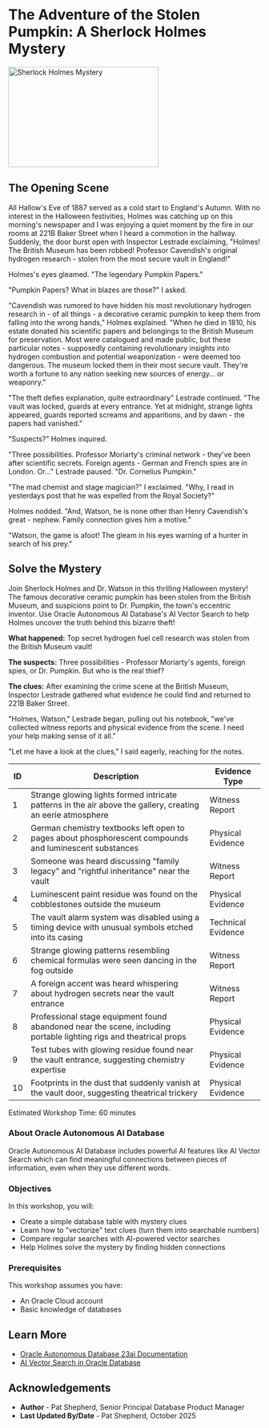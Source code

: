 # The Adventure of the Stolen Pumpkin: A Sherlock Holmes Mystery

<img src="http://127.0.0.1:5500/images/museum-heist.jpeg" alt="Sherlock Holmes Mystery" width="300" height="200">

## The Opening Scene

All Hallow's Eve of 1887 served as a cold start to England's Autumn. With no interest in the Halloween festivities, Holmes was catching up on this morning's newspaper and I was enjoying a quiet moment by the fire in our rooms at 221B Baker Street when I heard a commotion in the hallway. Suddenly, the door burst open with Inspector Lestrade exclaiming, "Holmes! The British Museum has been robbed! Professor Cavendish's original hydrogen research - stolen from the most secure vault in England!"

Holmes's eyes gleamed. "The legendary Pumpkin Papers."

"Pumpkin Papers? What in blazes are those?" I asked.

"Cavendish was rumored to have hidden his most revolutionary hydrogen research in - of all things - a decorative ceramic pumpkin to keep them from falling into the wrong hands," Holmes explained. "When he died in 1810, his estate donated his scientific papers and belongings to the British Museum for preservation. Most were catalogued and made public, but these particular notes - supposedly containing revolutionary insights into hydrogen combustion and potential weaponization - were deemed too dangerous. The museum locked them in their most secure vault. They're worth a fortune to any nation seeking new sources of energy… or weaponry."

"The theft defies explanation, quite extraordinary" Lestrade continued. "The vault was locked, guards at every entrance. Yet at midnight, strange lights appeared, guards reported screams and apparitions, and by dawn - the papers had vanished."

"Suspects?" Holmes inquired.

"Three possibilities. Professor Moriarty's criminal network - they've been after scientific secrets. Foreign agents - German and French spies are in London. Or..." Lestrade paused. "Dr. Cornelius Pumpkin."

"The mad chemist and stage magician?" I exclaimed. "Why, I read in yesterdays post that he was expelled from the Royal Society?"

Holmes nodded. "And, Watson, he is none other than Henry Cavendish's great - nephew. Family connection gives him a motive."

"Watson, the game is afoot! The gleam in his eyes warning of a hunter in search of his prey."


## Solve the Mystery

Join Sherlock Holmes and Dr. Watson in this thrilling Halloween mystery! The famous decorative ceramic pumpkin has been stolen from the British Museum, and suspicions point to Dr. Pumpkin, the town's eccentric inventor. Use Oracle Autonomous AI Database's AI Vector Search to help Holmes uncover the truth behind this bizarre theft!

**What happened:** Top secret hydrogen fuel cell research was stolen from the British Museum vault!


**The suspects:** Three possibilities - Professor Moriarty's agents, foreign spies, or Dr. Pumpkin. But who is the real thief?

**The clues:** 
After examining the crime scene at the British Museum, Inspector Lestrade gathered what evidence he could find and returned to 221B Baker Street.

"Holmes, Watson," Lestrade began, pulling out his notebook, "we've collected witness reports and physical evidence from the scene. I need your help making sense of it all."

"Let me have a look at the clues," I said eagerly, reaching for the notes.

| ID | Description | Evidence Type |
|----|-------------|---------------|
| 1 | Strange glowing lights formed intricate patterns in the air above the gallery, creating an eerie atmosphere | Witness Report |
| 2 | German chemistry textbooks left open to pages about phosphorescent compounds and luminescent substances | Physical Evidence |
| 3 | Someone was heard discussing "family legacy" and "rightful inheritance" near the vault | Witness Report |
| 4 | Luminescent paint residue was found on the cobblestones outside the museum | Physical Evidence |
| 5 | The vault alarm system was disabled using a timing device with unusual symbols etched into its casing | Technical Evidence |
| 6 | Strange glowing patterns resembling chemical formulas were seen dancing in the fog outside | Witness Report |
| 7 | A foreign accent was heard whispering about hydrogen secrets near the vault entrance | Witness Report |
| 8 | Professional stage equipment found abandoned near the scene, including portable lighting rigs and theatrical props | Physical Evidence |
| 9 | Test tubes with glowing residue found near the vault entrance, suggesting chemistry expertise | Physical Evidence |
| 10 | Footprints in the dust that suddenly vanish at the vault door, suggesting theatrical trickery | Physical Evidence |


Estimated Workshop Time: 60 minutes

### About Oracle Autonomous AI Database

Oracle Autonomous AI Database includes powerful AI features like AI Vector Search which can find meaningful connections between pieces of information, even when they use different words.

### Objectives

In this workshop, you will:
* Create a simple database table with mystery clues
* Learn how to "vectorize" text clues (turn them into searchable numbers)
* Compare regular searches with AI-powered vector searches
* Help Holmes solve the mystery by finding hidden connections

### Prerequisites

This workshop assumes you have:
* An Oracle Cloud account
* Basic knowledge of databases


## Learn More

* [Oracle Autonomous Database 23ai Documentation](https://docs.oracle.com/en/cloud/paas/autonomous-database/index.html)
* [AI Vector Search in Oracle Database](https://docs.oracle.com/en/database/oracle/oracle-database/23/vecse/)

## Acknowledgements
* **Author** - Pat Shepherd, Senior Principal Database Product Manager
* **Last Updated By/Date** - Pat Shepherd, October 2025
